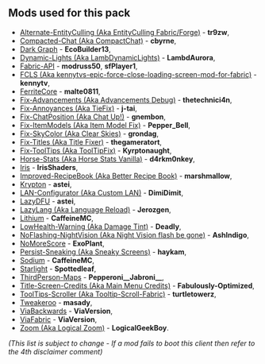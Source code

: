 ## Mods used for this pack

- [Alternate-EntityCulling (Aka EntityCulling Fabric/Forge)](https://www.curseforge.com/minecraft/mc-mods/entityculling) - **tr9zw**,
- [Compacted-Chat (Aka CompactChat)](https://modrinth.com/mod/compactchat) - **cbyrne**,
- [Dark Graph](https://modrinth.com/mod/dark-graph) - **EcoBuilder13**,
- [Dynamic-Lights (Aka LambDynamicLights)](https://modrinth.com/mod/lambdynamiclights) - **LambdAurora**,
- [Fabric-API](https://modrinth.com/mod/fabric-api) - **modruss50**, **sfPlayer1**,
- [FCLS (Aka kennytvs-epic-force-close-loading-screen-mod-for-fabric)](https://github.com/kennytv/kennytvs-epic-force-close-loading-screen-mod-for-fabric) - **kennytv**,
- [FerriteCore](https://modrinth.com/mod/ferrite-core) - **malte0811**,
- [Fix-Advancements (Aka Advancements Debug)](https://www.curseforge.com/minecraft/mc-mods/advancements-debug) - **thetechnici4n**,
- [Fix-Annoyances (Aka TieFix)](https://modrinth.com/mod/tiefix) - **j-tai**,
- [Fix-ChatPosition (Aka Chat Up!)](https://www.curseforge.com/minecraft/mc-mods/chat-up) - **gnembon**,
- [Fix-ItemModels (Aka Item Model Fix)](https://www.curseforge.com/minecraft/mc-mods/item-model-fix) - **Pepper_Bell**,
- [Fix-SkyColor (Aka Clear Skies)](https://www.curseforge.com/minecraft/mc-mods/clear-skies) - **grondag**,
- [Fix-Titles (Aka Title Fixer)](https://modrinth.com/mod/title-fixer) - **thegameratort**,
- [Fix-ToolTips (Aka ToolTipFix)](https://www.curseforge.com/minecraft/mc-mods/tooltipfix) - **Kyrptonaught**,
- [Horse-Stats (Aka Horse Stats Vanilla)](https://modrinth.com/mod/horsestatsvanilla) - **d4rkm0nkey**,
- [Iris](https://github.com/IrisShaders/Iris/tree/1.18.2) - **IrisShaders**,
- [Improved-RecipeBook (Aka Better Recipe Book)](https://modrinth.com/mod/brb) - **marshmallow**,
- [Krypton](https://modrinth.com/mod/krypton) - **astei**,
- [LAN-Configurator (Aka Custom LAN)](https://modrinth.com/mod/custom-lan) - **DimiDimit**,
- [LazyDFU](https://modrinth.com/mod/lazydfu) - **astei**,
- [LazyLang (Aka Language Reload)](https://modrinth.com/mod/language-reload) - **Jerozgen**,
- [Lithium](https://github.com/CaffeineMC/lithium-fabric/tree/1.18.x/dev) - **CaffeineMC**,
- [LowHealth-Warning (Aka Damage Tint)](https://modrinth.com/mod/damage-tint) - **Deadly**,
- [NoFlashing-NightVision (Aka Night Vision flash be gone)](https://www.curseforge.com/minecraft/mc-mods/night-vision-flash-be-gone) - **AshIndigo**,
- [NoMoreScore](https://github.com/ExoPlant/NoMoreScore) - **ExoPlant**,
- [Persist-Sneaking (Aka Sneaky Screens)](https://www.curseforge.com/minecraft/mc-mods/sneaky-screens) - **haykam**,
- [Sodium](https://github.com/CaffeineMC/sodium-fabric/tree/1.18.x/dev) - **CaffeineMC**,
- [Starlight](https://github.com/Spottedleaf/Starlight) - **Spottedleaf**,
- [ThirdPerson-Maps](https://www.curseforge.com/minecraft/mc-mods/third-person-maps) - **Pepperoni__Jabroni__**,
- [Title-Screen-Credits (Aka Main Menu Credits)](https://github.com/Fabulously-Optimized/main-menu-credits) - **Fabulously-Optimized**,
- [ToolTips-Scroller (Aka Tooltip-Scroll-Fabric)](https://github.com/turtletowerz/Tooltip-Scroll-Fabric/tree/1.18) - **turtletowerz**,
- [Tweakeroo](https://www.curseforge.com/minecraft/mc-mods/tweakeroo) - **masady**,
- [ViaBackwards](https://github.com/ViaVersion/ViaBackwards) - **ViaVersion**,
- [ViaFabric](https://github.com/ViaVersion/ViaFabric) - **ViaVersion**,
- [Zoom (Aka Logical Zoom)](https://www.curseforge.com/minecraft/mc-mods/logical-zoom) - **LogicalGeekBoy**.

*(This list is subject to change - If a mod fails to boot this client then refer to the 4th disclaimer comment)*
